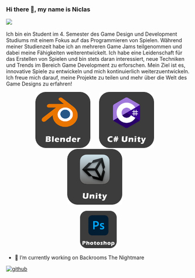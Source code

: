 ### Hi there 👋, my name is Niclas
![](https://arturssmirnovs.github.io/github-profile-readme-generator/images/banner.png)

Ich bin ein Student im 4. Semester des Game Design und Development Studiums mit einem Fokus auf das Programmieren von Spielen. Während meiner Studienzeit habe ich an mehreren Game Jams teilgenommen und dabei meine Fähigkeiten weiterentwickelt. Ich habe eine Leidenschaft für das Erstellen von Spielen und bin stets daran interessiert, neue Techniken und Trends im Bereich Game Development zu erforschen. Mein Ziel ist es, innovative Spiele zu entwickeln und mich kontinuierlich weiterzuentwickeln. Ich freue mich darauf, meine Projekte zu teilen und mehr über die Welt des Game Designs zu erfahren!
<p align="center">
  <img src="https://github.com/kingnic/kingnic/raw/main/Blender.png" alt="Blender" width="150" style="margin-right: 20px;" />
  <img src="https://github.com/kingnic/kingnic/raw/main/C%23.png" alt="C#" width="150" style="margin-right: 20px;" />
  <img src="https://github.com/kingnic/kingnic/raw/main/Unity.png" alt="Unity" width="150" style="margin-right: 20px;" />
</p>

<p align="center">
  <img src="https://github.com/kingnic/kingnic/raw/main/PS.png" alt="Photoshop" width="100" />
</p>

- 🔭 I’m currently working on Backrooms The Nightmare 


[<img src='https://cdn.jsdelivr.net/npm/simple-icons@3.0.1/icons/github.svg' alt='github' height='40'>](https://github.com/kingnic)  

